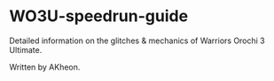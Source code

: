 # WO3U-speedrun-guide
Detailed information on the glitches &amp; mechanics of Warriors Orochi 3 Ultimate.

Written by AKheon.
